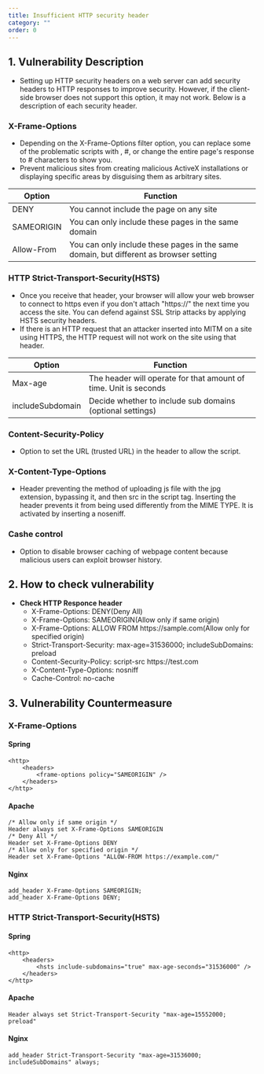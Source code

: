 ```yaml
---
title: Insufficient HTTP security header 
category: ""
order: 0
---
```


## 1. Vulnerability Description
* Setting up HTTP security headers on a web server can add security headers to HTTP responses to improve security.
However, if the client-side browser does not support this option, it may not work.
Below is a description of each security header.

### X-Frame-Options
* Depending on the X-Frame-Options filter option, you can replace some of the problematic scripts with , #, or change the entire page's response to # characters to show you.
* Prevent malicious sites from creating malicious ActiveX installations or displaying specific areas by disguising them as arbitrary sites.

Option | Function
-- | --
DENY | You cannot include the page on any site
SAMEORIGIN | You can only include these pages in the same domain
Allow-From | You can only include these pages in the same domain, but different as browser setting

### HTTP Strict-Transport-Security(HSTS)
* Once you receive that header, your browser will allow your web browser to connect to https even if you don't attach "https:\/\/" the next time you access the site.
You can defend against SSL Strip attacks by applying HSTS security headers.
* If there is an HTTP request that an attacker inserted into MITM on a site using HTTPS, the HTTP request will not work on the site using that header.

Option | Function
-- | --
Max-age | The header will operate for that amount of time. Unit is seconds
includeSubdomain | Decide whether to include sub domains (optional settings)

### Content-Security-Policy
* Option to set the URL (trusted URL) in the header to allow the script.

### X-Content-Type-Options
* Header preventing the method of uploading js file with the jpg extension, bypassing it, and then src in the script tag.
Inserting the header prevents it from being used differently from the MIME TYPE. It is activated by inserting a noseniff.

### Cashe control
* Option to disable browser caching of webpage content because malicious users can exploit browser history.


## 2. How to check vulnerability
* **Check HTTP Responce header**
  * X-Frame-Options: DENY(Deny All)
  * X-Frame-Options: SAMEORIGIN(Allow only if same origin)
  * X-Frame-Options: ALLOW FROM https:\/\/sample.com(Allow only for specified origin)
  * Strict-Transport-Security: max-age=31536000; includeSubDomains: preload
  * Content-Security-Policy: script-src https:\/\/test.com
  * X-Content-Type-Options: nosniff
  * Cache-Control: no-cache


## 3. Vulnerability Countermeasure

### X-Frame-Options
#### Spring
````
<http>
    <headers>
        <frame-options policy="SAMEORIGIN" />
    </headers>
</http>
````

#### Apache
````
/* Allow only if same origin */
Header always set X-Frame-Options SAMEORIGIN
/* Deny All */
Header set X-Frame-Options DENY
/* Allow only for specified origin */
Header set X-Frame-Options "ALLOW-FROM https://example.com/"
````

#### Nginx
````
add_header X-Frame-Options SAMEORIGIN;
add_header X-Frame-Options DENY;
````

### HTTP Strict-Transport-Security(HSTS)
#### Spring
````
<http>
    <headers>
        <hsts include-subdomains="true" max-age-seconds="31536000" />
    </headers>
</http>
````

#### Apache
````
Header always set Strict-Transport-Security "max-age=15552000; preload"
````

#### Nginx
````
add_header Strict-Transport-Security "max-age=31536000; includeSubDomains" always;
````
